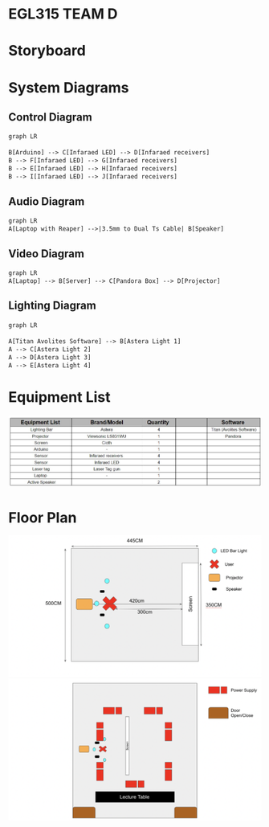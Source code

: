 # EGL315 TEAM D
# Storyboard


# System Diagrams
 ## Control Diagram
```mermaid
graph LR

B[Arduino] --> C[Infaraed LED] --> D[Infaraed receivers]
B --> F[Infaraed LED] --> G[Infaraed receivers]
B --> E[Infaraed LED] --> H[Infaraed receivers]
B --> I[Infaraed LED] --> J[Infaraed receivers]
```

## Audio Diagram
```mermaid
graph LR
A[Laptop with Reaper] -->|3.5mm to Dual Ts Cable| B[Speaker]
```

## Video Diagram
```mermaid
graph LR
A[Laptop] --> B[Server] --> C[Pandora Box] --> D[Projector]
```

## Lighting Diagram
```mermaid
graph LR

A[Titan Avolites Software] --> B[Astera Light 1]
A --> C[Astera Light 2]
A --> D[Astera Light 3]
A --> E[Astera Light 4]
```
# Equipment List
![Alt text](images/BOM.jpg)

# Floor Plan
![Alt text](images/floor%20plan%201.png)
![Alt text](images/floor%20plan%202.png)